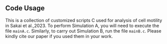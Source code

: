## Code Usage <br>
This is a collection of customized scripts C used for analysis of cell motility in Sakai et al.,2023. 
To perform Simulation A, you will need to execute the file `mainA.c`. Similarly, to carry out Simulation B, run the file `mainB.c`.
Please kindly cite our paper if you used them in your work.
